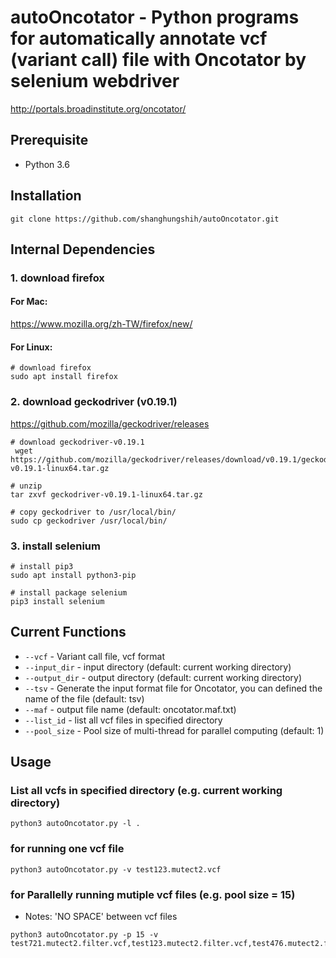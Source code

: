 # autoOncotator - Python programs for automatically annotate vcf (variant call) file with Oncotator by selenium webdriver

http://portals.broadinstitute.org/oncotator/

## Prerequisite
* Python 3.6

## Installation
``` shell
git clone https://github.com/shanghungshih/autoOncotator.git
```
## Internal Dependencies
### 1. download firefox
#### For Mac:
https://www.mozilla.org/zh-TW/firefox/new/

#### For Linux:
```
# download firefox
sudo apt install firefox
```

### 2. download geckodriver (v0.19.1)
https://github.com/mozilla/geckodriver/releases
```
# download geckodriver-v0.19.1
 wget https://github.com/mozilla/geckodriver/releases/download/v0.19.1/geckodriver-v0.19.1-linux64.tar.gz
 
# unzip 
tar zxvf geckodriver-v0.19.1-linux64.tar.gz
 
# copy geckodriver to /usr/local/bin/
sudo cp geckodriver /usr/local/bin/
```

### 3. install selenium
```
# install pip3
sudo apt install python3-pip

# install package selenium
pip3 install selenium
```

## Current Functions
* `--vcf` - Variant call file, vcf format
* `--input_dir` - input directory (default: current working directory)
* `--output_dir` - output directory (default: current working directory)
* `--tsv` - Generate the input format file for Oncotator, you can defined the name of the file (default: tsv)
* `--maf` - output file name (default: oncotator.maf.txt)
* `--list_id` - list all vcf files in specified directory
* `--pool_size` - Pool size of multi-thread for parallel computing (default: 1)

## Usage
###  List all vcfs in specified directory (e.g. current working directory)
```
python3 autoOncotator.py -l .
```

###  for running one vcf file
```
python3 autoOncotator.py -v test123.mutect2.vcf
```

###  for Parallelly running mutiple vcf files (e.g. pool size = 15)
* Notes: 'NO SPACE' between vcf files
```
python3 autoOncotator.py -p 15 -v test721.mutect2.filter.vcf,test123.mutect2.filter.vcf,test476.mutect2.filter.vcf
```
